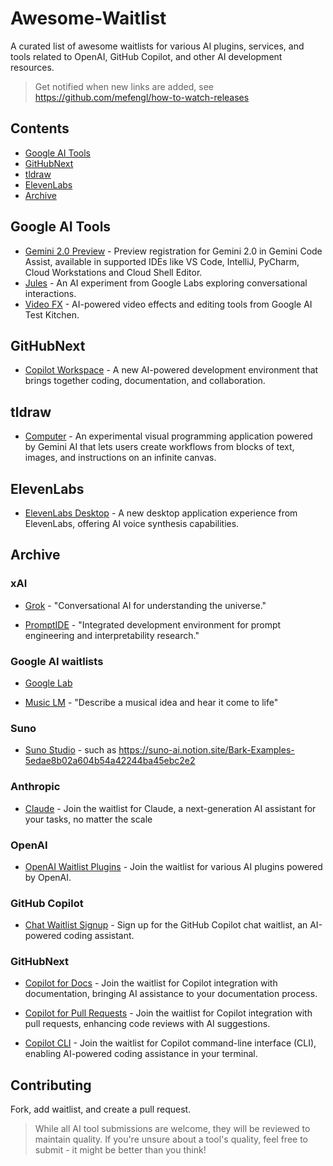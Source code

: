 # Awesome-Waitlist

A curated list of awesome waitlists for various AI plugins, services, and tools related to OpenAI, GitHub Copilot, and other AI development resources.

> Get notified when new links are added, see https://github.com/mefengl/how-to-watch-releases

## Contents

- [Google AI Tools](#google-ai-tools)
- [GitHubNext](#githubnext)
- [tldraw](#tldraw)
- [ElevenLabs](#elevenlabs)
- [Archive](#archive)

## Google AI Tools

- [Gemini 2.0 Preview](https://docs.google.com/forms/d/e/1FAIpQLSc1yAQ8aJeUUHjlLjuEVmanVvoS_YFUmHtwsetl6GXVg-U0Jw/viewform) - Preview registration for Gemini 2.0 in Gemini Code Assist, available in supported IDEs like VS Code, IntelliJ, PyCharm, Cloud Workstations and Cloud Shell Editor.
- [Jules](https://labs.google.com/jules/home) - An AI experiment from Google Labs exploring conversational interactions.
- [Video FX](https://aitestkitchen.withgoogle.com/tools/video-fx) - AI-powered video effects and editing tools from Google AI Test Kitchen.

## GitHubNext

- [Copilot Workspace](https://githubnext.com/projects/copilot-workspace/) - A new AI-powered development environment that brings together coding, documentation, and collaboration.

## tldraw

- [Computer](https://computer.tldraw.com/) - An experimental visual programming application powered by Gemini AI that lets users create workflows from blocks of text, images, and instructions on an infinite canvas.

## ElevenLabs

- [ElevenLabs Desktop](https://x.com/ammaar/status/1882103656298004901) - A new desktop application experience from ElevenLabs, offering AI voice synthesis capabilities.

## Archive

### xAI

- [Grok](https://grok.x.ai/) - "Conversational AI for understanding the universe."

- [PromptIDE](https://ide.x.ai/) - "Integrated development environment for prompt engineering and interpretability research."

### Google AI waitlists

- [Google Lab](https://labs.google/)

- [Music LM](https://aitestkitchen.withgoogle.com/experiments/music-lm) - "Describe a musical idea and hear it come to life"

### Suno

- [Suno Studio](https://3os84zs17th.typeform.com/suno-studio) - such as https://suno-ai.notion.site/Bark-Examples-5edae8b02a604b54a42244ba45ebc2e2

### Anthropic

- [Claude](https://www.anthropic.com/earlyaccess) - Join the waitlist for Claude, a next-generation AI assistant for your tasks, no matter the scale

### OpenAI

- [OpenAI Waitlist Plugins](https://openai.com/waitlist/plugins) - Join the waitlist for various AI plugins powered by OpenAI.

### GitHub Copilot

- [Chat Waitlist Signup](https://github.com/github-copilot/chat_waitlist_signup/join) - Sign up for the GitHub Copilot chat waitlist, an AI-powered coding assistant.

### GitHubNext

- [Copilot for Docs](https://githubnext.com/projects/copilot-for-docs) - Join the waitlist for Copilot integration with documentation, bringing AI assistance to your documentation process.

- [Copilot for Pull Requests](https://githubnext.com/projects/copilot-for-pull-requests) - Join the waitlist for Copilot integration with pull requests, enhancing code reviews with AI suggestions.

- [Copilot CLI](https://githubnext.com/projects/copilot-cli) - Join the waitlist for Copilot command-line interface (CLI), enabling AI-powered coding assistance in your terminal.

## Contributing

Fork, add waitlist, and create a pull request.

> While all AI tool submissions are welcome, they will be reviewed to maintain quality. If you're unsure about a tool's quality, feel free to submit - it might be better than you think!
